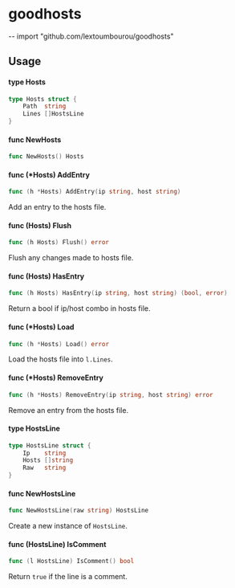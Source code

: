 # goodhosts
--
    import "github.com/lextoumbourou/goodhosts"


## Usage

#### type Hosts

```go
type Hosts struct {
	Path  string
	Lines []HostsLine
}
```


#### func  NewHosts

```go
func NewHosts() Hosts
```

#### func (*Hosts) AddEntry

```go
func (h *Hosts) AddEntry(ip string, host string)
```
Add an entry to the hosts file.

#### func (Hosts) Flush

```go
func (h Hosts) Flush() error
```
Flush any changes made to hosts file.

#### func (Hosts) HasEntry

```go
func (h Hosts) HasEntry(ip string, host string) (bool, error)
```
Return a bool if ip/host combo in hosts file.

#### func (*Hosts) Load

```go
func (h *Hosts) Load() error
```
Load the hosts file into ``l.Lines``.

#### func (*Hosts) RemoveEntry

```go
func (h *Hosts) RemoveEntry(ip string, host string) error
```
Remove an entry from the hosts file.

#### type HostsLine

```go
type HostsLine struct {
	Ip    string
	Hosts []string
	Raw   string
}
```


#### func  NewHostsLine

```go
func NewHostsLine(raw string) HostsLine
```
Create a new instance of ```HostsLine```.

#### func (HostsLine) IsComment

```go
func (l HostsLine) IsComment() bool
```
Return ```true``` if the line is a comment.
